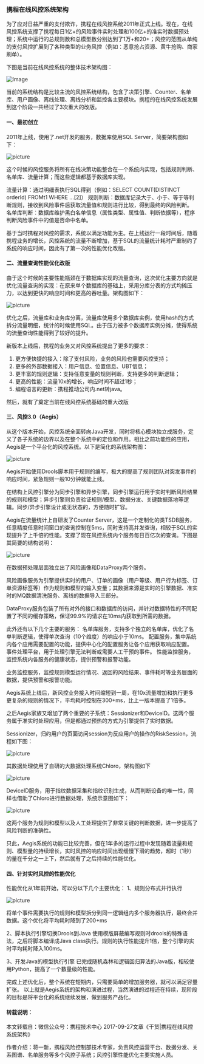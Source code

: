 ### 携程在线风控系统架构
为了应对日益严重的支付欺诈，携程在线风控系统2011年正式上线。现在，在线风控系统支撑了携程每日1亿+的风险事件实时处理和100亿+的准实时数据预处理；系统中运行的总规则数和总模型数分别达到了1万+和20+；风控的范围从单纯的支付风控扩展到了各种类型的业务风控（例如：恶意抢占资源、黄牛抢购、商家刷单）。

下图是当前在线风控系统的整体技术架构图：

![Image](https://raw.githubusercontent.com/zhuangjinxin/design/master/image/20171011/xiecheng/1.png)

当前的系统结构是比较主流的风控系统结构，包含了决策引擎、Counter、名单库、用户画像、离线处理、离线分析和监控各主要模块。携程的在线风控系统发展到这个阶段一共经过了3次重大的改版。

#### 一、最初创立
2011年上线，使用了.net开发的服务，数据库使用SQL Server，简要架构图如下：

![picture](https://raw.githubusercontent.com/zhuangjinxin/design/master/image/20171011/xiecheng/2.png)

这个时候的风控服务将所有在线决策功能整合在一个系统内实现，包括规则判断、名单库、流量计算；而这些逻辑都基于数据库实现。

流量计算：通过明细表执行SQL得到（例如：SELECT COUNT(DISTINCT orderId) FROMt1 WHERE …[2]）
规则判断：数据库记录大于、小于、等于等判断规则，接收到风险事件后获取流量值和规则进行比较，得到最终的风险判断。
名单库判断：数据库维护黑白名单信息（属性类型、属性值、判断依据等），程序判断风险事件中的值是否命中名单。

基于当时携程对风控的需求，系统以满足功能为主。在上线运行一段时间后，随着携程业务的增长，风控系统的流量不断增加，基于SQL的流量统计耗时严重制约了系统的响应时间，因此有了第一次的性能优化改版。

#### 二、流量查询性能优化改版
由于这个时候的主要性能瓶颈在于数据库实现的流量查询，这次优化主要方向就是优化流量查询的实现：在原来单个数据库的基础上，采用分库分表的方式均摊压力，以达到更快的响应时间和更高的吞吐量。架构图如下：

![picture](https://raw.githubusercontent.com/zhuangjinxin/design/master/image/20171011/xiecheng/3.png)

优化之后，流量库和业务库分离，流量库使用多个数据库实例，使用hash的方式拆分流量明细，统计的时候使用SQL。由于压力被多个数据库实例分摊，使得系统的流量查询性能得到了较好的提升。

新版本上线后，携程的业务又对风控系统提出了更多的要求：
1.    更方便快捷的接入：除了支付风险，业务的风险也需要风控支持；
2.    更多的外部数据接入：用户信息、位置信息、UBT信息；
3.    更丰富的规则逻辑：支持任意变量的规则判断，支持更多的判断逻辑；
4.    更高的性能：流量10x的增长，响应时间不超过1秒；
5.    编程语言的更新：携程推动公司内.net转java。

然后，就有了奠定当前在线风控系统基础的重大改版

#### 三、风控3.0（Aegis）
从这个版本开始，风控系统全面转向Java开发，同时将核心模块独立成服务，定义了各子系统的边界以及在整个系统中的定位和作用。相比之前功能性的应用，Aegis是一个平台化的风控系统。以下是简化的系统架构图：

![picture](https://raw.githubusercontent.com/zhuangjinxin/design/master/image/20171011/xiecheng/4.png)

Aegis开始使用Drools脚本用于规则的编写，极大的提高了规则团队对突发事件的响应时间，紧急规则一般10分钟就能上线。

在结构上风控引擎分为同步引擎和异步引擎，同步引擎运行用于实时判断风险结果的规则和模型；异步引擎则负责验证规则/模型、数据分发、关键数据落地等逻辑。同步/异步引擎设计成无状态的，方便随时扩容。

Aegis在流量统计上自研发了Counter Server，这是一个定制化的类TSDB服务，任意精度任意时间窗口的查询控制在5ms，同时支持高并发查询，相较于SQL的实现提升了上千倍的性能。支撑了现在风控系统内个服务每日百亿次的查询。下图是其简要的结构说明：

![picture](https://raw.githubusercontent.com/zhuangjinxin/design/master/image/20171011/xiecheng/5.png)

在数据预处理层面独立出了风险画像和DataProxy两个服务。

风险画像服务为引擎提供实时的用户、订单的画像（用户等级、用户行为标签、订单资源标签等）作为规则和模型的输入变量；其数据来源是实时的引擎数据、准实时的MQ数据清洗服务、离线的数据导入三部分。

DataProxy服务包装了所有对外的接口和数据库的访问，并针对数据特性的不同配置了不同的缓存策略，保证99.9%的请求在10ms内获取到所需的数据。

此外还有以下几个主要的服务：
名单库服务，支持多个独立的名单库，优化了名单判断逻辑，使得单次查询（10个维度）的响应小于10ms。
配置服务，集中系统内各个应用需要配置的功能，提供中心化的配置服务让各个应用获取响应配置。
事件处理平台，用于处理引擎无法判断或需要人工干预的事件。
性能监控服务，监控系统内各服务的健康状态，提供预警和报警功能。

业务监控服务，监控规则模型运行情况、返回的风险结果、事件耗时等业务层面的数据，提供预警和报警功能。

Aegis系统上线后，新风控业务接入时间缩短到一周，在10x流量增加和执行更多更复杂的规则的情况下，平均耗时控制在300+ms，比上一版本提高了1倍多。

之后Aegis家族又增加了两个重要的子系统：Sessionizer和DeviceID。这两个服务属于准实时处理应用，但是都通过预热的方式为引擎提供了实时数据。

Sessionizer，归约用户的页面访问session为反应用户的操作的RiskSession，流程如下图：

![picture](https://raw.githubusercontent.com/zhuangjinxin/design/master/image/20171011/xiecheng/6.png)

其数据处理使用了自研的大数据处理系统Chloro，架构图如下

![picture](https://raw.githubusercontent.com/zhuangjinxin/design/master/image/20171011/xiecheng/7.png)

DeviceID服务，用于指纹数据采集和指纹识别生成，从而判断设备的唯一性，同样也借助了Chloro进行数据处理，系统示意图如下：

![picture](https://raw.githubusercontent.com/zhuangjinxin/design/master/image/20171011/xiecheng/8.png)

这两个服务为规则和模型以及人工处理提供了非常关键的判断数据，进一步提高了风险判断的准确性。

只此，Aegis系统的功能已比较完善，但在1年多的运行过程中发现随着流量和规则、模型量的持续增长，实时风控的响应时间出现缓慢下滑的趋势，超时（1秒）的量在千分之一上下，然后就有了之后持续的性能优化。

#### 四、针对实时风控的性能优化
性能优化从1年前开始，可以分以下几个主要优化：
1、规则分布式并行执行

![picture](https://raw.githubusercontent.com/zhuangjinxin/design/master/image/20171011/xiecheng/9.png)

将单个事件需要执行的规则和模型拆分到同一逻辑组内多个服务器执行，最终合并数据。这个优化将平均耗时降到了200+ms

2、脚本执行引擎切换Drools到Java
使用模版屏蔽编写规则时drools的特殊语法，之后将脚本编译成Java class执行。规则的执行性能提升1倍，整个引擎的实时平均耗时降入100ms。

3、开发Java的模型执行引擎
已完成随机森林和逻辑回归算法的Java版，相较使用Python，提高了一个数量级的性能。

完成上述优化后，整个系统在短期内，只需要简单的增加服务器，就可以满足容量扩张。
以上就是Aegis系统的架构和演进过程，当然演进的过程还在持续，现阶段的目标是将平台化的系统继续发展，做到服务产品化。

#### 转载说明：
本文转载自：微信公众号：携程技术中心 2017-09-27文章《干货|携程在线风控系统架构》

作者介绍：蒋一新，携程风险控制部技术专家，负责风控运营平台、数据分发、关系图谱、名单服务等多个风控子系统；风控引擎性能优化主要实施人员。
